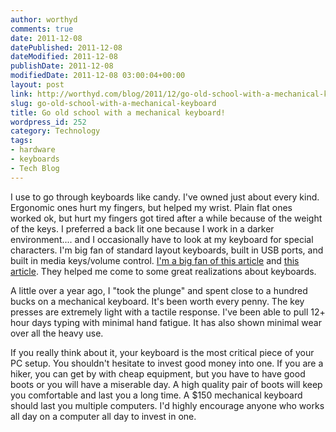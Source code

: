 ```yaml
---
author: worthyd
comments: true
date: 2011-12-08 
datePublished: 2011-12-08  
dateModified: 2011-12-08 
publishDate: 2011-12-08  
modifiedDate: 2011-12-08 03:00:04+00:00
layout: post
link: http://worthyd.com/blog/2011/12/go-old-school-with-a-mechanical-keyboard/
slug: go-old-school-with-a-mechanical-keyboard
title: Go old school with a mechanical keyboard!
wordpress_id: 252
category: Technology
tags:
- hardware
- keyboards
- Tech Blog
---
```


I use to go through keyboards like candy.  I've owned just about every kind.  Ergonomic ones hurt my fingers, but helped my wrist. Plain flat ones worked ok, but hurt my fingers got tired after a while because of the weight of the keys.  I preferred a back lit one because I work in a darker environment.... and I occasionally have to look at my keyboard for special characters.  I'm big fan of standard layout keyboards, built in USB ports, and built in media keys/volume control. [I'm a big fan of this article](http://www.codinghorror.com/blog/2009/02/have-keyboard-will-program.html) and [this article](http://www.codinghorror.com/blog/2010/10/the-keyboard-cult.html).   They helped me come to some great realizations about keyboards.

A little over a year ago, I "took the plunge" and spent close to a hundred bucks on a mechanical keyboard. It's been worth every penny. The key presses are extremely light with a tactile response.  I've been able to pull 12+ hour days typing with minimal hand fatigue. It has also shown minimal wear over all the heavy use.

If you really think about it, your keyboard is the most critical piece of your PC setup.  You shouldn't hesitate to invest good money into one.  If you are a hiker, you can get by with cheap equipment, but you have to have good boots or you will have a miserable day.  A high quality pair of boots will keep you comfortable and last you a long time.  A $150 mechanical keyboard should last you multiple computers.  I'd highly encourage anyone who works all day on a computer all day to invest in one.
